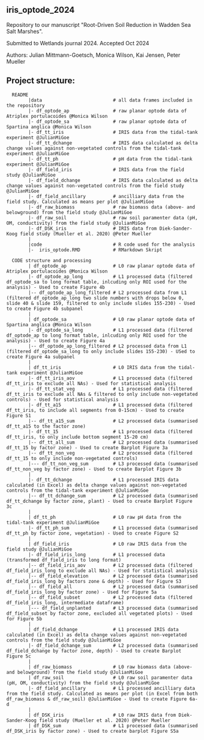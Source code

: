 ## iris_optode_2024
Repository to our manuscript "Root-Driven Soil Reduction in Wadden Sea Salt Marshes".

Submitted to Wetlands journal 2024. Accepted Oct 2024

Authors: Julian Mittmann-Goetsch, Monica Wilson, Kai Jensen, Peter Mueller

## Project structure:
      README         
            |data                          # all data frames included in the repository
            |- df_optode_ap                # raw planar optode data of Atriplex portulacoides @Monica Wilson
            |- df_optode_sa                # raw planar optode data of Spartina anglica @Monica Wilson
            |- df_tt_iris                  # IRIS data from the tidal-tank experiment @JulianMiGoe
            |- df_tt_dchange               # IRIS data calculated as delta change values against non-vegetated controls from the tidal-tank experiment @JulianMiGoe
            |- df_tt_ph                    # pH data from the tidal-tank experiment @JulianMiGoe
            |- df_field_iris               # IRIS data from the field study @JulianMiGoe
            |- df_field_dchange            # IRIS data calculated as delta change values against non-vegetated controls from the field study @JulianMiGoe
            |- df_field_ancillary          # ancilliary data from the field study. Calculated as means per plot @JulianMiGoe
            |- df_raw_biomass              # raw biomass data (above- and belowground) from the field study @JulianMiGoe 
            |- df_raw_soil                 # raw soil paramenter data (pH, OM, conductivity) from the field study @JulianMiGoe 
            |- df_DSK_iris                 # IRIS data from Diek-Sander-Koog field study (Mueller et al. 2020) @Peter Mueller 
            |
            |code                          # R code used for the analysis
            |-  iris_optode.RMD            # RMarkdown Skript 

      CODE structure and processing
            | df_optode_ap                 # L0 raw planar optode data of Atriplex portulacoides @Monica Wilson
            |- df_optode_ap_long           # L1 processed data (filtered df_optode_sa to long format table, inlcuding only ROI used for the analysis) - Used to create Figure 4b
            |-- df_optode_ap_long_filtered # L2 processed data from L1 (filtered df_optode_ap_long two slide numbers with drops below 0, slide 40 & slide 159, filtered to only include slides 155-230) - Used to create Figure 4b subpanel
            |
            | df_optode_sa                 # L0 raw planar optode data of Spartina anglica @Monica Wilson
            |- df_optode_sa_long           # L1 processed data (filtered df_optode_ap to long format table, inlcuding only ROI used for the analysis) - Used to create Figure 4a
            |-- df_optode_ap_long_filtered # L2 processed data from L1 (filtered df_optode_sa_long to only include slides 155-230) - USed to create Figure 4a subpanel
            |
            | df_tt_iris                   # L0 IRIS data from the tidal-tank experiment @JulianMiGoe
            |- df_tt_iris_aov              # L1 processed data (filtered df_tt_iris to exclude all NAs) - Used for statistical analysis
            |- df_tt_stat_veg              # L1 processed data (filtered df_tt_iris to exclude all NAs & filtered to only include non-vegetated controls) - Used for statistical analysis
            |- df_tt_a15                   # L1 processed data (filtered df_tt_iris, to include all segments from 0-15cm) - Used to create Figure S1
            |-- df_tt_a15_sum              # L2 processed data (summarised df_tt_a15 to the factor zone)
            |- df_tt_15                    # L1 processed data (filtered df_tt_iris, to only include bottom segment 15-20 cm) 
            |-- df_tt_all_sum              # L2 processed data (summarised df_tt_15 by factor zone) - Used to create Barplot Figure 3a
            |-- df_tt_non_veg              # L2 processed data (filtered df_tt_15 to only include non-vegetated controls) 
            |--- df_tt_non_veg_sum         # L3 processed data (summarised df_tt_non_veg by factor zone) - Used to create Barplot Figure 3b
            |
            |- df_tt_dchange               # L1 processed IRIS data calculated (in Excel) as delta change values against non-vegetated controls from the tidal-tank experiment @JulianMiGoe
            |-- df_tt_dchange_sum          # L2 processed data (summarised df_tt_dchange by factor zone, plant) - Used to create Barplot Figure 3c
            |
            | df_tt_ph                     # L0 raw pH data from the tidal-tank experiment @JulianMiGoe
            |- df_tt_ph_sum                # L1 processed data (summarised df_tt_ph by factor zone, vegetation) - Used to create Figure S2
            |
            | df_field_iris                # L0 raw IRIS data from the field study @JulianMiGoe
            |- df_field_iris_long          # L1 processed data (transformed df_field_iris to long format) 
            |-- df_field_iris_aov          # L2 processed data (filtered df_field_iris_long to exclude all NAs) - Used for statistical analysis
            |-- df_field_elevation         # L2 processed data (summarised df_field_iris_long by factors zone & depth) - Used for Figure S3
            |-- df_field_all               # L2 processed data (summarised df_field_iris_long by factor zone) - Used for Figure 5a
            |-- df_field_subset            # L2 processed data (filtered df_field_iris_long, intermediate dataframe) 
            |--- df_field_unplanted        # L3 processed data (summarised df_field_subset by factor zone, excluded all vegetated plots) - Used for Figure 5b
            |
            | df_field_dchange             # L1 processed IRIS data calculated (in Excel) as delta change values against non-vegetated controls from the field study @JulianMiGoe
            |- df_field_dchange_sum        # L2 processed data (summarised df_field_dchange by factor zone, depth) - Used to create Barplot Figure 5c
            |
            | df_raw_biomass               # L0 raw biomass data (above- and belowground) from the field study @JulianMiGoe 
            | df_raw_soil                  # L0 raw soil paramenter data (pH, OM, conductivity) from the field study @JulianMiGoe 
            |- df_field_ancillary          # L1 processed ancilliary data from the field study. Calculated as means per plot (in Excel from both df_raw_biomass & df_raw_soil) @JulianMiGoe - Used to create Figure 6a-d
            |
            | df_DSK_iris                  # L0 raw IRIS data from Diek-Sander-Koog field study (Mueller et al. 2020) @Peter Mueller 
            | df_DSK_sum                   # L1 processed data (summarised df_DSK_iris by factor zone) - Used to create barplot Figure S5a
            
